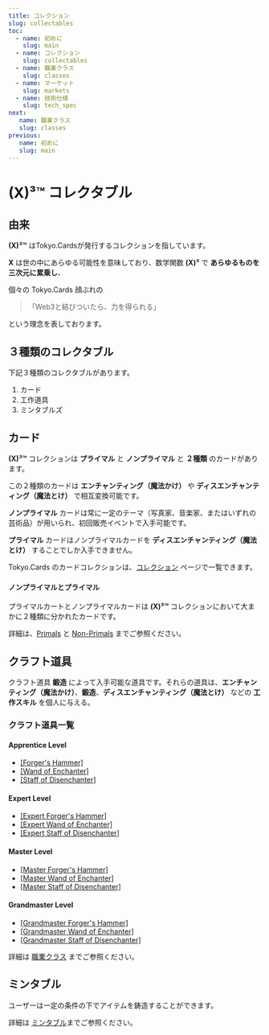 ```yaml
---
title: コレクション
slug: collectables
toc:
  - name: 初めに 
    slug: main 
  - name: コレクション 
    slug: collectables 
  - name: 職業クラス 
    slug: classes 
  - name: マーケット 
    slug: markets 
  - name: 技術仕様 
    slug: tech_spec 
next: 
   name: 職業クラス
   slug: classes 
previous: 
   name: 初めに 
   slug: main 
---
```


# __(X)³™__ コレクタブル

## 由来
__(X)³™__ はTokyo.Cardsが発行するコレクションを指しています。

__X__ は世の中にあらゆる可能性を意味しており、数学関数 __(X)³__ で __あらゆるものを三次元に累乗し__、

個々の Tokyo.Cards 顔ぶれの 

> 「Web3と結びついたら、力を得られる」

という理念を表しております。


## ３種類のコレクタブル

下記３種類のコレクタブルがあります。

1. カード
2. 工作道具
3. ミンタブルズ


## カード
__(X)³™__ コレクションは __プライマル__ と __ノンプライマル__ と __２種類__ のカードがあります。

この２種類のカードは __エンチャンティング（魔法かけ）__ や __ディスエンチャンティング（魔法とけ）__ で相互変換可能です。

__ノンプライマル__ カードは常に一定のテーマ（写真家、音楽家、またはいずれの芸術品）が用いられ、初回販売イベントで入手可能です。

__プライマル__ カードはノンプライマルカードを __ディスエンチャンティング（魔法とけ）__ することでしか入手できません。


Tokyo.Cards のカードコレクションは、[コレクション](/collections/?lang=ja) ページで一覧できます。

#### ノンプライマルとプライマル

プライマルカートとノンプライマルカードは __(X)³™__ コレクションにおいて大まかに２種類に分かれたカードです。

詳細は、[Primals](/wiki/?slug=/collectables/primals&lang=ja) と [Non-Primals](/wiki/?slug=/collectables/non_primals&lang=ja) までご参照ください。

## クラフト道具
クラフト道具 __鍛造__ によって入手可能な道具です。それらの道具は、__エンチャンティング（魔法かけ）__、__鍛造__、__ディスエンチャンティング（魔法とけ）__ などの __工作スキル__ を個人に与える。

### クラフト道具一覧

#### Apprentice Level 
- [[Forger's Hammer]](ForgerHammer)
- [[Wand of Enchanter]](EnchanterWand)
- [[Staff of Disenchanter]](DisenchanterStaff)

#### Expert Level
- [[Expert Forger's Hammer]](ForgerHammer)
- [[Expert Wand of Enchanter]](EnchanterWand)
- [[Expert Staff of Disenchanter]](DisenchanterStaff)

#### Master Level 
- [[Master Forger's Hammer]](ForgerHammer)
- [[Master Wand of Enchanter]](EnchanterWand)
- [[Master Staff of Disenchanter]](DisenchanterStaff)

#### Grandmaster Level 
- [[Grandmaster Forger's Hammer]](ForgerHammer)
- [[Grandmaster Wand of Enchanter]](EnchanterWand)
- [[Grandmaster Staff of Disenchanter]](DisenchanterStaff)

詳細は [職業クラス](/wiki/slug=classes&lang=ja) までご参照ください。

## ミンタブル
ユーザーは一定の条件の下でアイテムを鋳造することができます。

詳細は [ミンタブル](#mintable)までご参照ください。
